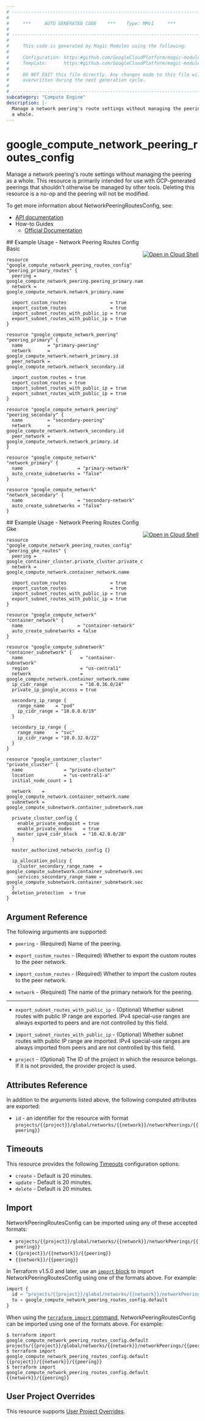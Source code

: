 ```yaml
---
# ----------------------------------------------------------------------------
#
#     ***     AUTO GENERATED CODE    ***    Type: MMv1     ***
#
# ----------------------------------------------------------------------------
#
#     This code is generated by Magic Modules using the following:
#
#     Configuration: https:#github.com/GoogleCloudPlatform/magic-modules/tree/main/mmv1/products/compute/NetworkPeeringRoutesConfig.yaml
#     Template:      https:#github.com/GoogleCloudPlatform/magic-modules/tree/main/mmv1/templates/terraform/resource.html.markdown.tmpl
#
#     DO NOT EDIT this file directly. Any changes made to this file will be
#     overwritten during the next generation cycle.
#
# ----------------------------------------------------------------------------
subcategory: "Compute Engine"
description: |-
  Manage a network peering's route settings without managing the peering as
  a whole.
---
```


# google_compute_network_peering_routes_config

Manage a network peering's route settings without managing the peering as
a whole. This resource is primarily intended for use with GCP-generated
peerings that shouldn't otherwise be managed by other tools. Deleting this
resource is a no-op and the peering will not be modified.


To get more information about NetworkPeeringRoutesConfig, see:

* [API documentation](https://cloud.google.com/compute/docs/reference/rest/v1/networks/updatePeering)
* How-to Guides
    * [Official Documentation](https://cloud.google.com/vpc/docs/vpc-peering)

<div class = "oics-button" style="float: right; margin: 0 0 -15px">
  <a href="https://console.cloud.google.com/cloudshell/open?cloudshell_git_repo=https%3A%2F%2Fgithub.com%2Fterraform-google-modules%2Fdocs-examples.git&cloudshell_image=gcr.io%2Fcloudshell-images%2Fcloudshell%3Alatest&cloudshell_print=.%2Fmotd&cloudshell_tutorial=.%2Ftutorial.md&cloudshell_working_dir=network_peering_routes_config_basic&open_in_editor=main.tf" target="_blank">
    <img alt="Open in Cloud Shell" src="//gstatic.com/cloudssh/images/open-btn.svg" style="max-height: 44px; margin: 32px auto; max-width: 100%;">
  </a>
</div>
## Example Usage - Network Peering Routes Config Basic


```hcl
resource "google_compute_network_peering_routes_config" "peering_primary_routes" {
  peering = google_compute_network_peering.peering_primary.name
  network = google_compute_network.network_primary.name

  import_custom_routes                = true
  export_custom_routes                = true
  import_subnet_routes_with_public_ip = true
  export_subnet_routes_with_public_ip = true
}

resource "google_compute_network_peering" "peering_primary" {
  name         = "primary-peering"
  network      = google_compute_network.network_primary.id
  peer_network = google_compute_network.network_secondary.id

  import_custom_routes = true
  export_custom_routes = true
  import_subnet_routes_with_public_ip = true
  export_subnet_routes_with_public_ip = true
}

resource "google_compute_network_peering" "peering_secondary" {
  name         = "secondary-peering"
  network      = google_compute_network.network_secondary.id
  peer_network = google_compute_network.network_primary.id
}

resource "google_compute_network" "network_primary" {
  name                    = "primary-network"
  auto_create_subnetworks = "false"
}

resource "google_compute_network" "network_secondary" {
  name                    = "secondary-network"
  auto_create_subnetworks = "false"
}
```
<div class = "oics-button" style="float: right; margin: 0 0 -15px">
  <a href="https://console.cloud.google.com/cloudshell/open?cloudshell_git_repo=https%3A%2F%2Fgithub.com%2Fterraform-google-modules%2Fdocs-examples.git&cloudshell_image=gcr.io%2Fcloudshell-images%2Fcloudshell%3Alatest&cloudshell_print=.%2Fmotd&cloudshell_tutorial=.%2Ftutorial.md&cloudshell_working_dir=network_peering_routes_config_gke&open_in_editor=main.tf" target="_blank">
    <img alt="Open in Cloud Shell" src="//gstatic.com/cloudssh/images/open-btn.svg" style="max-height: 44px; margin: 32px auto; max-width: 100%;">
  </a>
</div>
## Example Usage - Network Peering Routes Config Gke


```hcl
resource "google_compute_network_peering_routes_config" "peering_gke_routes" {
  peering = google_container_cluster.private_cluster.private_cluster_config[0].peering_name
  network = google_compute_network.container_network.name

  import_custom_routes                = true
  export_custom_routes                = true
  import_subnet_routes_with_public_ip = true
  export_subnet_routes_with_public_ip = true
}

resource "google_compute_network" "container_network" {
  name                    = "container-network"
  auto_create_subnetworks = false
}

resource "google_compute_subnetwork" "container_subnetwork" {
  name                     = "container-subnetwork"
  region                   = "us-central1"
  network                  = google_compute_network.container_network.name
  ip_cidr_range            = "10.0.36.0/24"
  private_ip_google_access = true

  secondary_ip_range {
    range_name    = "pod"
    ip_cidr_range = "10.0.0.0/19"
  }

  secondary_ip_range {
    range_name    = "svc"
    ip_cidr_range = "10.0.32.0/22"
  }
}

resource "google_container_cluster" "private_cluster" {
  name               = "private-cluster"
  location           = "us-central1-a"
  initial_node_count = 1

  network    = google_compute_network.container_network.name
  subnetwork = google_compute_subnetwork.container_subnetwork.name

  private_cluster_config {
    enable_private_endpoint = true
    enable_private_nodes    = true
    master_ipv4_cidr_block  = "10.42.0.0/28"
  }

  master_authorized_networks_config {}

  ip_allocation_policy {
    cluster_secondary_range_name  = google_compute_subnetwork.container_subnetwork.secondary_ip_range[0].range_name
    services_secondary_range_name = google_compute_subnetwork.container_subnetwork.secondary_ip_range[1].range_name
  }
  deletion_protection  = true
}
```

## Argument Reference

The following arguments are supported:


* `peering` -
  (Required)
  Name of the peering.

* `export_custom_routes` -
  (Required)
  Whether to export the custom routes to the peer network.

* `import_custom_routes` -
  (Required)
  Whether to import the custom routes to the peer network.

* `network` -
  (Required)
  The name of the primary network for the peering.


- - -


* `export_subnet_routes_with_public_ip` -
  (Optional)
  Whether subnet routes with public IP range are exported.
  IPv4 special-use ranges are always exported to peers and
  are not controlled by this field.

* `import_subnet_routes_with_public_ip` -
  (Optional)
  Whether subnet routes with public IP range are imported.
  IPv4 special-use ranges are always imported from peers and
  are not controlled by this field.

* `project` - (Optional) The ID of the project in which the resource belongs.
    If it is not provided, the provider project is used.


## Attributes Reference

In addition to the arguments listed above, the following computed attributes are exported:

* `id` - an identifier for the resource with format `projects/{{project}}/global/networks/{{network}}/networkPeerings/{{peering}}`


## Timeouts

This resource provides the following
[Timeouts](https://developer.hashicorp.com/terraform/plugin/sdkv2/resources/retries-and-customizable-timeouts) configuration options:

- `create` - Default is 20 minutes.
- `update` - Default is 20 minutes.
- `delete` - Default is 20 minutes.

## Import


NetworkPeeringRoutesConfig can be imported using any of these accepted formats:

* `projects/{{project}}/global/networks/{{network}}/networkPeerings/{{peering}}`
* `{{project}}/{{network}}/{{peering}}`
* `{{network}}/{{peering}}`


In Terraform v1.5.0 and later, use an [`import` block](https://developer.hashicorp.com/terraform/language/import) to import NetworkPeeringRoutesConfig using one of the formats above. For example:

```tf
import {
  id = "projects/{{project}}/global/networks/{{network}}/networkPeerings/{{peering}}"
  to = google_compute_network_peering_routes_config.default
}
```

When using the [`terraform import` command](https://developer.hashicorp.com/terraform/cli/commands/import), NetworkPeeringRoutesConfig can be imported using one of the formats above. For example:

```
$ terraform import google_compute_network_peering_routes_config.default projects/{{project}}/global/networks/{{network}}/networkPeerings/{{peering}}
$ terraform import google_compute_network_peering_routes_config.default {{project}}/{{network}}/{{peering}}
$ terraform import google_compute_network_peering_routes_config.default {{network}}/{{peering}}
```

## User Project Overrides

This resource supports [User Project Overrides](https://registry.terraform.io/providers/hashicorp/google/latest/docs/guides/provider_reference#user_project_override).

